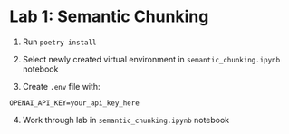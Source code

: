 # Lab 1: Semantic Chunking

1. Run `poetry install`

2. Select newly created virtual environment in `semantic_chunking.ipynb` notebook

3. Create `.env` file with:

```
OPENAI_API_KEY=your_api_key_here
```

4. Work through lab in `semantic_chunking.ipynb` notebook
